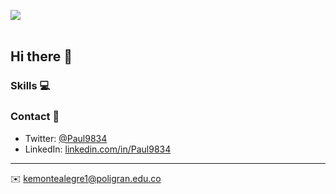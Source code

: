 <img src= "https://imgur.com/rqmD2ny.png"></img>
<br>
<br>


## Hi there 👋

### Skills 💻

### Contact 📮
- Twitter: [@Paul9834](https://twitter.com/Paul9834)
- LinkedIn: [linkedin.com/in/Paul9834](https://in.linkedin.com/in/Paul9834)

---
✉️ kemontealegre1@poligran.edu.co
